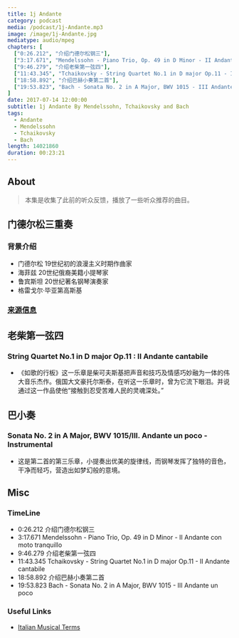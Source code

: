 ```yaml
---
title: 1j Andante
category: podcast
media: /podcast/1j-Andante.mp3
image: /image/1j-Andante.jpg
mediatype: audio/mpeg
chapters: [
  ["0:26.212", "介绍门德尔松钢三"],
  ["3:17.671", "Mendelssohn - Piano Trio, Op. 49 in D Minor - II Andante con moto tranquillo"],
  ["9:46.279", "介绍老柴第一弦四"],
  ["11:43.345", "Tchaikovsky - String Quartet No.1 in D major Op.11 - II Andante cantabile"],
  ["18:58.892", "介绍巴赫小奏第二首"],
  ["19:53.823", "Bach - Sonata No. 2 in A Major, BWV 1015 - III Andante un poco"],
]
date: 2017-07-14 12:00:00
subtitle: 1j Andante By Mendelssohn, Tchaikovsky and Bach
tags:
  - Andante
  - Mendelssohn
  - Tchaikovsky
  - Bach
length: 14021860
duration: 00:23:21
---
```

## About
> 本集是收集了此前的听众反馈，播放了一些听众推荐的曲目。

<!--more-->

## 门德尔松三重奏
### 背景介绍
- 门德尔松 19世纪初的浪漫主义时期作曲家
- 海菲兹 20世纪俄裔美籍小提琴家
- 鲁宾斯坦 20世纪著名钢琴演奏家
- 格雷戈尔·毕亚第高斯基

### [来源信息](https://www.youtube.com/watch?v=aNQZLn7YTVc)

## 老柴第一弦四
### String Quartet No.1 in D major Op.11 : II Andante cantabile
- 《如歌的行板》这一乐章是柴可夫斯基把声音和技巧及情感巧妙融为一体的伟大音乐杰作。俄国大文豪托尔斯泰，在听这一乐章时，曾为它流下眼泪。并说通过这一作品使他“接触到忍受苦难人民的灵魂深处。”

## 巴小奏
### Sonata No. 2 in A Major, BWV 1015/III. Andante un poco - Instrumental
- 这是第二首的第三乐章，小提奏出优美的旋律线，而钢琴发挥了独特的音色，干净而轻巧，营造出如梦幻般的意境。

## Misc
### TimeLine
- 0:26.212 介绍门德尔松钢三
- 3:17.671 Mendelssohn - Piano Trio, Op. 49 in D Minor - II Andante con moto tranquillo
- 9:46.279 介绍老柴第一弦四
- 11:43.345 Tchaikovsky - String Quartet No.1 in D major Op.11 - II Andante cantabile
- 18:58.892 介绍巴赫小奏第二首
- 19:53.823 Bach - Sonata No. 2 in A Major, BWV 1015 - III Andante un poco

### Useful Links
- [Italian Musical Terms](http://www.musictheory.org.uk/res-musical-terms/italian-musical-terms.php)
